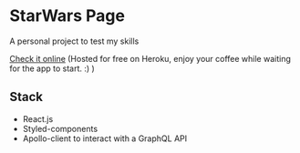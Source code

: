 # StarWars Page 

A personal project to test my skills

[Check it online](https://starwars-react.herokuapp.com/)
(Hosted for free on Heroku, enjoy your coffee while waiting for the app to start. :) )

## Stack
- React.js
- Styled-components
- Apollo-client to interact with a GraphQL API
